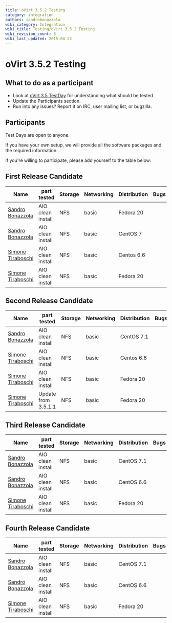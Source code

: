 ```yaml
---
title: oVirt 3.5.2 Testing
category: integration
authors: sandrobonazzola
wiki_category: Integration
wiki_title: Testing/oVirt 3.5.2 Testing
wiki_revision_count: 6
wiki_last_updated: 2015-04-22
---
```


# oVirt 3.5.2 Testing

## What to do as a participant

*   Look at [oVirt 3.5 TestDay](/develop/release-management/releases/3.5/testday/) for understanding what should be tested
*   Update the Participants section.
*   Run into any issues? Report it on IRC, user mailing list, or bugzilla.

## Participants

Test Days are open to anyone.

If you have your own setup, we will provide all the software packages and the required information.

If you're willing to participate, please add yourself to the table below:

## First Release Candidate

| Name                                               | part tested       | Storage | Networking | Distribution | Bugs |
|----------------------------------------------------|-------------------|---------|------------|--------------|------|
| [Sandro Bonazzola](https://github.com/sandrobonazzola) | AIO clean install | NFS     | basic      | Fedora 20    |      |
| [Sandro Bonazzola](https://github.com/sandrobonazzola) | AIO clean install | NFS     | basic      | CentOS 7     |      |
| [Simone Tiraboschi](User:Stirabos)      | AIO clean install | NFS     | basic      | Centos 6.6   |      |
| [Simone Tiraboschi](User:Stirabos)      | AIO clean install | NFS     | basic      | Fedora 20    |      |

## Second Release Candidate

| Name                                               | part tested         | Storage | Networking | Distribution | Bugs |
|----------------------------------------------------|---------------------|---------|------------|--------------|------|
| [Sandro Bonazzola](https://github.com/sandrobonazzola) | AIO clean install   | NFS     | basic      | CentOS 7.1   |      |
| [Simone Tiraboschi](User:Stirabos)      | AIO clean install   | NFS     | basic      | Centos 6.6   |      |
| [Simone Tiraboschi](User:Stirabos)      | AIO clean install   | NFS     | basic      | Fedora 20    |      |
| [Simone Tiraboschi](User:Stirabos)      | Update from 3.5.1.1 | NFS     | basic      | Fedora 20    |      |

## Third Release Candidate

| Name                                               | part tested       | Storage | Networking | Distribution | Bugs |
|----------------------------------------------------|-------------------|---------|------------|--------------|------|
| [Sandro Bonazzola](https://github.com/sandrobonazzola) | AIO clean install | NFS     | basic      | CentOS 7.1   |      |
| [Sandro Bonazzola](https://github.com/sandrobonazzola) | AIO clean install | NFS     | basic      | CentOS 6.6   |      |
| [Simone Tiraboschi](User:Stirabos)      | AIO clean install | NFS     | basic      | Fedora 20    |      |

## Fourth Release Candidate

| Name                                               | part tested       | Storage | Networking | Distribution | Bugs |
|----------------------------------------------------|-------------------|---------|------------|--------------|------|
| [Sandro Bonazzola](https://github.com/sandrobonazzola) | AIO clean install | NFS     | basic      | CentOS 7.1   |      |
| [Sandro Bonazzola](https://github.com/sandrobonazzola) | AIO clean install | NFS     | basic      | CentOS 6.6   |      |
| [Simone Tiraboschi](User:Stirabos)      | AIO clean install | NFS     | basic      | Fedora 20    |      |

